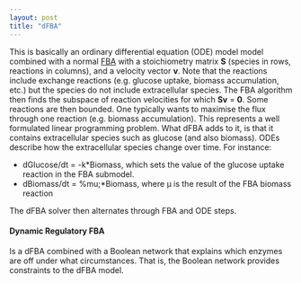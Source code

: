 ```yaml
---
layout: post
title: "dFBA"
---
```


This is basically an ordinary differential equation (ODE) model model combined with a normal [FBA](https://www.nature.com/articles/nbt.1614) with a stoichiometry matrix **S** (species in rows, reactions in columns), and a velocity vector **v**. Note that the reactions include exchange reactions (e.g. glucose uptake, biomass accumulation, etc.) but the species do not include extracellular species. The FBA algorithm then finds the subspace of reaction velocities for which **Sv** = **0**. Some reactions are then bounded. One typically wants to maximise the flux through one reaction (e.g. biomass accumulation). This represents a well formulated linear programming problem.
What dFBA adds to it, is that it contains extracellular species such as glucose (and also biomass). ODEs describe how the extracellular species change over time. For instance:

*  dGlucose/dt = -k*Biomass, which sets the value of the glucose uptake reaction in the FBA submodel.
*  dBiomass/dt = %mu;*Biomass, where &mu; is the result of the FBA biomass reaction

The dFBA solver then alternates through FBA and ODE steps.

#### Dynamic Regulatory FBA
Is a dFBA combined with a Boolean network that explains which enzymes are off under what circumstances. That is, the Boolean network provides constraints to the dFBA model.
